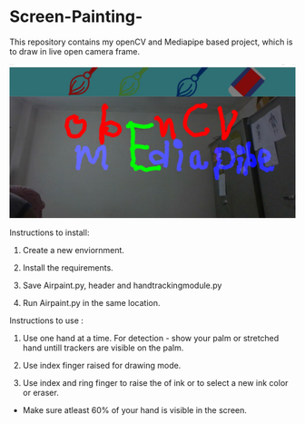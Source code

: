 # Screen-Painting-

This repository contains my openCV and Mediapipe based project, which 
is to draw in live open camera frame.

![Screenshot](https://github.com/saketbyte/Screen-Painting-/blob/main/ScreenShot.jpg)



Instructions to install:

1. Create a new enviornment.

2. Install the requirements.

3. Save Airpaint.py, header and handtrackingmodule.py 

4. Run Airpaint.py in the same location.




Instructions to use : 

1. Use one hand at a time. For detection - show your palm or 
stretched hand untill trackers are visible on the palm.

2. Use index finger raised for drawing mode.

3. Use index and ring finger to raise the of ink or to select a
new ink color or eraser.

* Make sure atleast 60% of your hand is visible in the screen.


